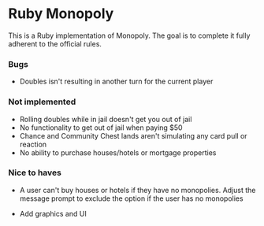 # Ruby Monopoly #

This is a Ruby implementation of Monopoly. The goal is to complete it fully adherent to the official rules.

### Bugs ###

* Doubles isn't resulting in another turn for the current player

### Not implemented ###

* Rolling doubles while in jail doesn't get you out of jail
* No functionality to get out of jail when paying $50
* Chance and Community Chest lands aren't simulating any card pull or reaction
* No ability to purchase houses/hotels or mortgage properties

### Nice to haves ###

* A user can't buy houses or hotels if they have no monopolies. Adjust the message prompt to exclude the option if the user has no monopolies

* Add graphics and UI
